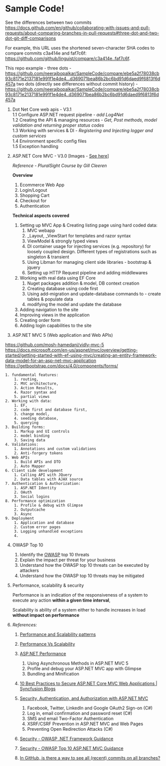 
# Sample Code!

See the differences between two commits
https://docs.github.com/en/github/collaborating-with-issues-and-pull-requests/about-comparing-branches-in-pull-requests#three-dot-and-two-dot-git-diff-comparisons

For example, this URL uses the shortened seven-character SHA codes to compare commits c3a414e and faf7c6f: https://github.com/github/linguist/compare/c3a414e..faf7c6f.

This repo example - 
three dots - https://github.com/neerajbopalkar/SampleCode/compare/ebe5a2f78038cb93c8171e2137181e991f1e4de4...d369071bea86b2bc6bd91d6daed9f6813f6d457a
two dots (directly see differences without commit history) - https://github.com/neerajbopalkar/SampleCode/compare/ebe5a2f78038cb93c8171e2137181e991f1e4de4..d369071bea86b2bc6bd91d6daed9f6813f6d457a

1. Dot Net Core web apis - V3.1  
    1.1 Configure ASP.NET request pipeline - *add Log4Net*  
    1.2 Creating the API & managing resources  - *Get, Post methods, model validation and returning proper status codes*  
    1.3 Working with services & DI  - *Registering and Injecting logger and custom services*  
    1.4 Environment specific config files    
    1.5 Exception handling

2. ASP.NET Core MVC - V3.0 [Images - [See here](02.AspDotNetCoreMvc/Readme.md)]
   
   *Reference - PluralSight Course by Gill Cleeren*

    **Overview**

    1. Ecommerce Web App       
    2. Login/Logout    
    3. Shopping Cart
    4. Checkout for
    5. Authentication

    **Technical aspects covered**

    1. Setting up MVC App & Creating listing page using hard coded data:
        1. MVC webapp  
        2. _Layout, _ViewStart for templates and razor syntax
        3. ViewModel & strongly typed views
        4. DI container usage for injecting services (e.g. repository) for loosely coupled design. Different types of registrations such as singleton & transient
        5. Using Libman for managing client side libraries - bootstrap & jquery
        6. Setting up HTTP Request pipeline and adding middlewares
    2. Working with real data using EF Core
        1. Nuget packages addition & model, DB context creation
        2. Creating database using code first
        3. Using add-migration and update-database commands to - create tables & populate data
        4. modifying the model and update the database
    3. Adding navigation to the site
    4. Improving views in the application
    5. Creating order form
    6. Adding login capabilities to the site
    
3. ASP.NET MVC 5 (Web application and Web APIs)

 https://github.com/mosh-hamedani/vidly-mvc-5
 https://docs.microsoft.com/en-us/aspnet/mvc/overview/getting-started/getting-started-with-ef-using-mvc/creating-an-entity-framework-data-model-for-an-asp-net-mvc-application
 https://getbootstrap.com/docs/4.0/components/forms/

    1. fundamental features:  
        1. routing, 
        2. MVC architecture, 
        3. Action Results, 
        4. Razor syntax and
        5. partial views
    2. Working with data: 
        1. EF, 
        2. code first and database first, 
        3. change model, 
        4. seeding database, 
        5. querying
    3. Building forms:
        1. Markup and UI controls
        2. model binding
        3. Saving data
    4. Validations:
        1. Annotations and custom validations
        2. Anti-forgery tokens
    5. Web APIs
        1. Build APIs and DTO
        2. Auto Mapper
    6. Client side development
        1. Calling API with JQuery
        2. Data tables with AJAX source
    7. Authentication & Authorization:
        1. ASP.NET Identity
        2. OAuth
        3. Social logins
    8. Performance optimization
        1. Profile & debug with Glimpse
        2. Outputcache
        3. Async
    9. Deployment
        1. Application and database
        2. Custom error pages
        3. Logging unhandled exceptions
        4. 

4. OWASP Top 10
    1. Identify the [OWASP](https://owasp.org/www-project-top-ten/) top 10 threats
    2. Explain the impact per threat for your business
    3. Understand how the OWASP top 10 threats can be executed by attackers
    4. Understand how the OWASP top 10 threats may be mitigated
  
5. Performance, scalability & security

    Performance is an indication of the responsiveness of a system to execute any action **within a given time interval**, 
    
    Scalability is ability of a system either to handle increases in load **without impact on performance** 

6. *References:*
    1. [Performance and Scalability patterns](https://docs.microsoft.com/en-us/azure/architecture/patterns/category/performance-scalability)

    2. [Performance Vs Scalability](https://www.dynatrace.com/news/blog/performance-vs-scalability/)

    3. [ASP.NET Performance](https://docs.microsoft.com/en-us/aspnet/mvc/overview/performance/)        
        1. Using Asynchronous Methods in ASP.NET MVC 5
        2. Profile and debug your ASP.NET MVC app with Glimpse
        3. Bundling and Minification

    4. [10 Best Practices to Secure ASP.NET Core MVC Web Applications | Syncfusion Blogs](https://www.syncfusion.com/blogs/post/10-practices-secure-asp-net-core-mvc-app.aspx)

    5. [Security, Authentication, and Authorization with ASP.NET MVC](https://docs.microsoft.com/en-us/aspnet/mvc/overview/security/)
        
        1. Facebook, Twitter, LinkedIn and Google OAuth2 Sign-on (C#)
        2. Log in, email confirmation and password reset (C#)
        3. SMS and email Two-Factor Authentication
        4. XSRF/CSRF Prevention in ASP.NET MVC and Web Pages
        5. Preventing Open Redirection Attacks (C#)

    6. [Security - OWASP .NET Framework Guidance](https://cheatsheetseries.owasp.org/cheatsheets/DotNet_Security_Cheat_Sheet.html#net-framework-guidance)
    7. [Security - OWASP Top 10 ASP.NET MVC Guidance](https://cheatsheetseries.owasp.org/cheatsheets/DotNet_Security_Cheat_Sheet.html#asp-net-mvc-guidance)

    8. [In GitHub, is there a way to see all (recent) commits on all branches?](https://stackoverflow.com/questions/33926874/in-github-is-there-a-way-to-see-all-recent-commits-on-all-branches)
        


<!-- ![Alt text](Images/Tulips.jpg?raw=true "Tulipse") -->